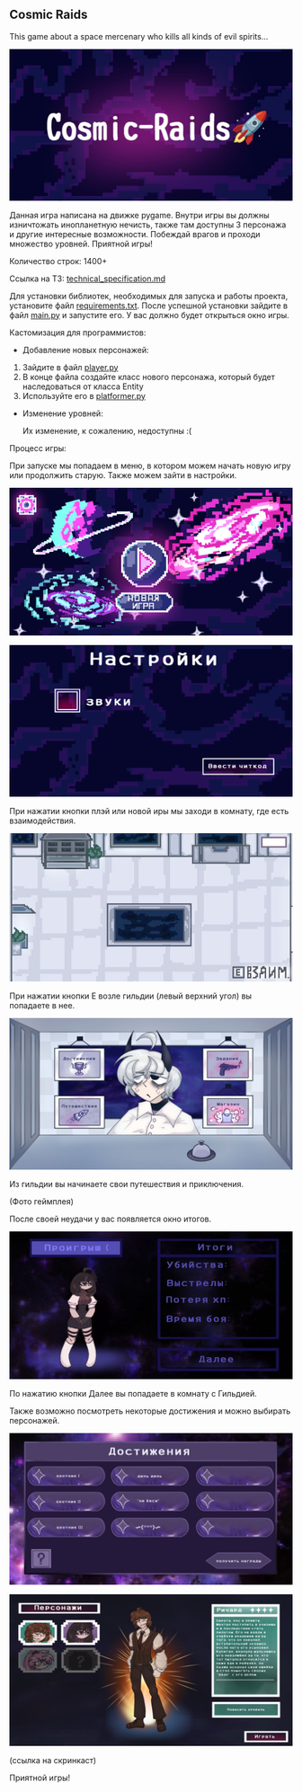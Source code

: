Сosmic Raids
------------
This game about a space mercenary who kills all kinds of evil spirits...


![bannner.jpg](materials%2Fbannner.jpg)



Данная игра написана на движке pygame. Внутри игры вы должны изничтожать инопланетную нечисть, также там доступны 3 
персонажа и другие интересные возможности. Побеждай врагов и проходи множество уровней. Приятной игры!

Количество строк: 1400+ 

Ссылка на ТЗ: [technical_specification.md](materials%2Ftechnical_specification.md)

Для установки библиотек, необходимых для запуска и работы проекта, установите файл [requirements.txt](requirements.txt).
После успешной установки зайдите в файл [main.py](main.py) и запустите его. У вас должно будет открыться окно игры.


Кастомизация для программистов:

- Добавление новых персонажей:

1. Зайдите в файл [player.py](data%2Fplayer.py)
2. В конце файла создайте класс нового персонажа, который будет наследоваться от класса Entity
3. Используйте его в [platformer.py](data%2Fplatformer.py)

- Изменение уровней:

    Их изменение, к сожалению, недоступны :(


Процесс игры:

При запуске мы попадаем в меню, в котором можем начать новую игру или продолжить старую. Также можем
зайти в настройки.

![menu.png](materials%2Fmenu.png)

![settings.png](materials%2Fsettings.png)

При нажатии кнопки плэй или новой иры мы заходи в комнату, где есть взаимодействия.

![hz.jpg](materials%2Fhz.jpg)

При нажатии кнопки Е возле гильдии (левый верхний угол) вы попадаете в нее.

![gildia.jpg](materials%2Fgildia.jpg)

Из гильдии вы начинаете свои путешествия и приключения.

(Фото геймплея)

После своей неудачи у вас появляется окно итогов.

![konec.jpg](materials%2Fkonec.jpg)

По нажатию кнопки Далее вы попадаете в комнату с Гильдией.

Также возможно посмотреть некоторые достижения и можно выбирать персонажей.

![achievements.jpg](materials%2Fachievements.jpg)

![vibor.png](materials%2Fvibor.png)


(ссылка на скринкаст)

Приятной игры!
